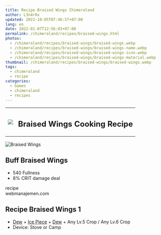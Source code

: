 ```yaml
---
title: Recipe Braised Wings Chimeraland
author: L3n4r0x
updated: 2022-10-05T07:46:57+07:00
lang: en
date: 2022-01-07T12:56:03+07:00
permalink: /chimeraland/recipes/braised-wings.html
photos:
  - /chimeraland/recipes/braised-wings/braised-wings.webp
  - /chimeraland/recipes/braised-wings/braised-wings-name.webp
  - /chimeraland/recipes/braised-wings/braised-wings-icon.webp
  - /chimeraland/recipes/braised-wings/braised-wings-material.webp
thumbnail: /chimeraland/recipes/braised-wings/braised-wings.webp
tags:
  - chimeraland
  - recipe
categories:
  - Games
  - chimeraland
  - recipes
---
```


<section id="bootstrap-wrapper">
  <link
    rel="stylesheet"
    href="https://rawcdn.githack.com/dimaslanjaka/Web-Manajemen/870a349/css/bootstrap-5-3-0-alpha3-wrapper.css"
  />
  <div class="row mb-2">
    <div class="col-md-12 mb-2">
      <table class="table" id="post-info">
        <tbody>
          <tr>
            <td>
              <img
                class="d-inline-block me-2"
                src="/chimeraland/recipes/braised-wings/braised-wings-icon.webp"
                width="auto"
                height="auto"
              />
            </td>
            <td><h1 class="fs-5">Braised Wings Cooking Recipe</h1></td>
          </tr>
        </tbody>
      </table>
    </div>
  </div>
  <div class="card mb-2 bg-dark text-light">
    <div class="row g-0">
      <div class="col-sm-4 position-relative mb-2">
        <img
          src="/chimeraland/recipes/braised-wings/braised-wings-material.webp"
          class="card-img fit-cover w-100 h-100"
          alt="Braised Wings"
          data-fancybox="true"
        />
      </div>
      <div class="col-sm-8 mb-2">
        <div class="card-body">
          <h2 class="card-title fs-5">Buff Braised Wings</h2>
          <div class="card-text">
            <ul>
              <li>540 Fullness</li>
              <li>8% CRIT damage deal</li>
            </ul>
          </div>
          <span class="badge rounded-pill">recipe</span>
        </div>
        <div class="card-footer text-end text-muted">webmanajemen.com</div>
      </div>
    </div>
  </div>
  <div class="row mb-2">
    <div class="col-12 col-lg-6 recipe-item mb-2">
      <div class="card bg-dark text-light">
        <div class="card-body">
          <h2 class="card-title fs-5">Recipe Braised Wings 1</h2>
          <div class="card-text">
            <ul>
              <li>
                <a
                  class="text-decoration-none text-primary"
                  href="/chimeraland/materials/dew.html"
                  >Dew</a
                ><span> + </span
                ><a
                  class="text-decoration-none text-primary"
                  href="/chimeraland/materials/ice-piece.html"
                  >Ice Piece</a
                ><span> + </span
                ><a
                  class="text-decoration-none text-primary"
                  href="/chimeraland/materials/dew.html"
                  >Dew</a
                ><span> + </span>Any Lv.5 Crop<span> / </span>Any Lv.6 Crop
              </li>
              <li>Device: Stove or Camp</li>
            </ul>
          </div>
        </div>
      </div>
    </div>
  </div>
</section>